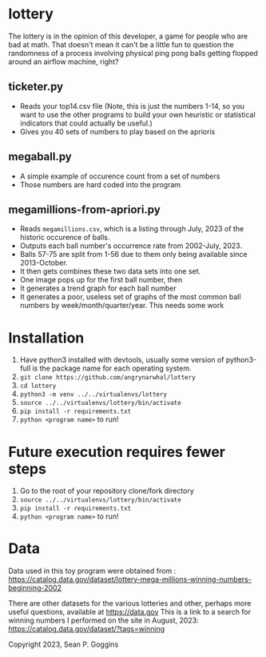 # lottery

The lottery is in the opinion of this developer, a game for people who are bad at math. That doesn't mean it can't be a little fun to question the randomness of a process involving physical ping pong balls getting flopped around an airflow machine, right? 

## ticketer.py
- Reads your top14.csv file (Note, this is just the numbers 1-14, so you want to use the other programs to build your own heuristic or statistical indicators that could actually be useful.)
- Gives you 40 sets of numbers to play based on the aprioris

## megaball.py
- A simple example of occurence count from a set of numbers
- Those numbers are hard coded into the program

## megamillions-from-apriori.py
- Reads `megamillions.csv`, which is a listing through July, 2023 of the historic occurence of balls. 
- Outputs each ball number's occurrence rate from 2002-July, 2023.
- Balls 57-75 are split from 1-56 due to them only being available since 2013-October.
- It then gets combines these two data sets into one set.
- One image pops up for the first ball number, then
- It generates a trend graph for each ball number
- It generates a poor, useless set of graphs of the most common ball numbers by week/month/quarter/year. This needs some work

# Installation
1. Have python3 installed with devtools, usually some version of python3-full is the package name for each operating system. 
2. `git clone https://github.com/angrynarwhal/lottery` 
3. `cd lottery`
4. `python3 -m venv ../../virtualenvs/lottery`
5. `source ../../virtualenvs/lottery/bin/activate`
6. `pip install -r requirements.txt`
7. `python <program name>` to run!

# Future execution requires fewer steps
1. Go to the root of your repository clone/fork directory
2. `source ../../virtualenvs/lottery/bin/activate`
3. `pip install -r requirements.txt`
4. `python <program name>` to run!

# Data
Data used in this toy program were obtained from : https://catalog.data.gov/dataset/lottery-mega-millions-winning-numbers-beginning-2002 

There are other datasets for the various lotteries and other, perhaps more useful questions, available at https://data.gov This is a link to a search for winning numbers I performed on the site in August, 2023: https://catalog.data.gov/dataset/?tags=winning

Copyright 2023, Sean P. Goggins
